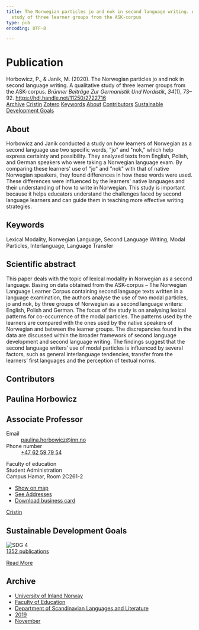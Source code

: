 ```yaml
---
title: The Norwegian particles jo and nok in second language writing. A qualitative
  study of three learner groups from the ASK-corpus
type: pub
encoding: UTF-8

---
```

<h1>Publication</h1>
<article id="csl-bib-container-QUZNR94Y" class="csl-bib-container">
  <div class="csl-bib-body"> <div class="csl-entry">Horbowicz, P., &#38; Janik, M. (2020). The Norwegian particles jo and nok in second language writing. A qualitative study of three learner groups from the ASK-corpus. <i>Brünner Beiträge Zur Germanistik Und Nordistik</i>, <i>34</i>(1), 73–92. <a href="https://hdl.handle.net/11250/2722716">https://hdl.handle.net/11250/2722716</a></div> </div>
  <div class="csl-bib-buttons">
    <a href="#taxonomy-article-QUZNR94Y" alt="archive" class="csl-bib-button">Archive</a>
    <a href="https://app.cristin.no/results/show.jsf?id=1745350" alt="Cristin" class="csl-bib-button">Cristin</a>
    <a href="http://zotero.org/groups/5881554/items/QUZNR94Y" alt="Zotero" class="csl-bib-button">Zotero</a>
    <a href="#keywords-article-QUZNR94Y" alt="keywords" class="csl-bib-button">Keywords</a>
    <a href="#about-article-QUZNR94Y" alt="about_pub" class="csl-bib-button">About</a>
    <a href="#contributors-article-QUZNR94Y" alt="contributors" class="csl-bib-button">Contributors</a>
    <a href="#sdg-article-QUZNR94Y" alt="sdg" class="csl-bib-button">Sustainable Development Goals</a>
  </div>
  <div id="csl-bib-meta-container-QUZNR94Y"></div>
</article>
<div id="csl-bib-meta-QUZNR94Y" class="csl-bib-meta">
  <article id="about-article-QUZNR94Y" class="about_pub-article">
    <h1>About</h1>
    Horbowicz and Janik conducted a study on how learners of Norwegian as a second language use two specific words, "jo" and "nok," which help express certainty and possibility. They analyzed texts from English, Polish, and German speakers who were taking a Norwegian language exam. By comparing these learners' use of "jo" and "nok" with that of native Norwegian speakers, they found differences in how these words were used. These differences were influenced by the learners' native languages and their understanding of how to write in Norwegian. This study is important because it helps educators understand the challenges faced by second language learners and can guide them in teaching more effective writing strategies.
  </article>
  <article id="keywords-article-QUZNR94Y" class="keywords-article">
    <h1>Keywords</h1>
    Lexical Modality, Norwegian Language, Second Language Writing, Modal Particles, Interlanguage, Language Transfer
  </article>
  <article id="abstract-article-QUZNR94Y" class="abstract-article">
    <h1>Scientific abstract</h1>
    This paper deals with the topic of lexical modality in Norwegian as a second language. Basing 
on data obtained from the ASK-corpus – The Norwegian Language Learner Corpus containing second language texts written in a language examination, the authors analyse the use of 
two modal particles, jo and nok, by three groups of Norwegian as a second language writers: 
English, Polish and German. The focus of the study is on analysing lexical patterns for co-occurrence of the modal particles. The patterns used by the learners are compared with the ones 
used by the native speakers of Norwegian and between the learner groups. The discrepancies 
found in the data are discussed within the broader framework of second language development and second language writing. The findings suggest that the second language writers’ 
use of modal particles is influenced by several factors, such as general interlanguage tendencies, transfer from the learners’ first languages and the perception of textual norms.
  </article>
  <article id="contributors-article-QUZNR94Y" class="contributors-article">
    <h1>Contributors</h1>
    <div class="personas"> <div class="vrtx-hinn-person-card"> <div class="photo"> <i class="lar la-user-circle missing-person"></i> </div> <div class="info"> <hgroup><h1>Paulina Horbowicz</h1> <h2>Associate Professor</h2> </hgroup><dl> <dt>Email</dt> <dd> <a href="mailto:paulina.horbowicz@inn.no">paulina.horbowicz@inn.no</a> </dd> <dt>Phone number</dt> <dd><a href="tel:+4762597954"> +47 62 59 79 54 </a></dd> </dl> <p> Faculty of education<br> Student Administration<br> Campus Hamar, Room 2C261-2 </p> <ul class="vrtx-hinn-links"> <li><a href="https://www.google.com/maps?q=60.79625,11.07386">Show on map</a></li> <li><a href="https://www.inn.no/english/find-an-employee/paulina-horbowicz.html#vrtx-hinn-addresses">See Addresses</a></li> <li><a href="https://www.inn.no/english/find-an-employee/paulina-horbowicz.html?vrtx=vcf">Download business card</a></li> </ul> </div> </div> <a href="https://app.cristin.no/persons/show.jsf?id=896186" alt="Cristin URL" class="personas-cristin">Cristin</a> </div>
  </article>
  <article id="sdg-article-QUZNR94Y" class="sdg-article">
    <h1>Sustainable Development Goals</h1>
    <div class="sdg-container"><div id="sdg4" class="sdg">
        <img src="{{< params subfolder >}}images/sdg/sdg04_en.png" class="image" alt="SDG 4">
        <div class="sdg-overlay">
          <a href="{{< params subfolder >}}en/archive/?sdg=4#archive" class="sdg-publication-count"><span>1352</span> publications</a>
          <p><a href="https://sdgs.un.org/goals/goal4" class="sdg-read-more">Read More</a></p>
        </div>
      </div></div>
  </article>
  <article id="taxonomy-article-QUZNR94Y" class="taxonomy-article">
    <h1>Archive</h1>
    <ul>
      <li><a href="{{< params subfolder >}}en/archive/?key=3DCRN523">University of Inland Norway</a></li>
      <li><a href="{{< params subfolder >}}en/archive/?key=WYNZA47F">Faculty of Education</a></li>
      <li><a href="{{< params subfolder >}}en/archive/?key=T9U6ILTU">Department of Scandinavian Languages and Literature</a></li>
      <li><a href="{{< params subfolder >}}en/archive/?key=AS5QFSER">2019</a></li>
      <li><a href="{{< params subfolder >}}en/archive/?key=FHRJJ6AX">November</a></li>
    </ul>
  </article>
</div>
